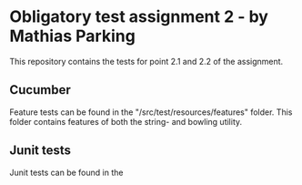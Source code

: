 # Obligatory test assignment 2 - by Mathias Parking
This repository contains the tests for point 2.1 and 2.2 of the assignment.

## Cucumber
Feature tests can be found in the "/src/test/resources/features" folder.
This folder contains features of both the string- and bowling utility.

## Junit tests
Junit tests can be found in the 
